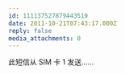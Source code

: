 ```yaml
---
id: 111137527879443519
date: 2011-10-21T07:43:17.000Z
reply: false
media_attachments: 0
---
```


此短信从 SIM 卡 1 发送……

